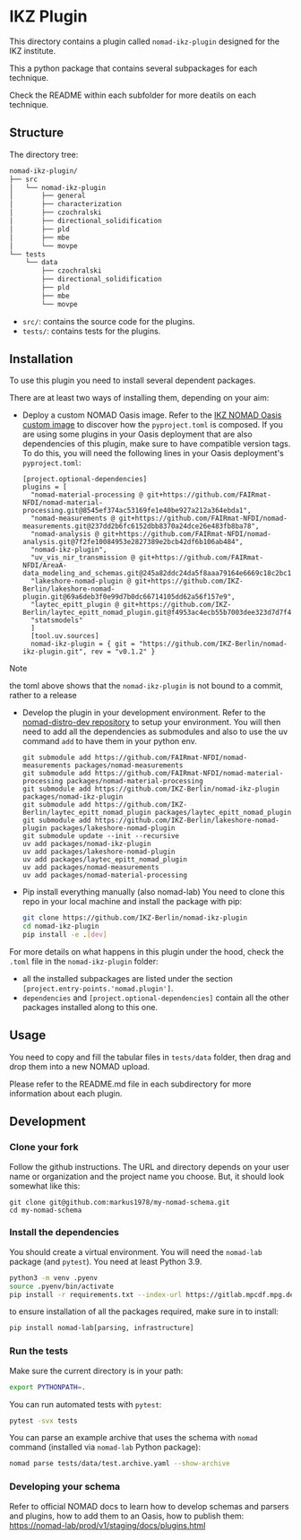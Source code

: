 # IKZ Plugin

This directory contains a plugin called `nomad-ikz-plugin` designed for the IKZ institute.

This a python package that contains several subpackages for each technique.

Check the README within each subfolder for more deatils on each technique.

## Structure

The directory tree:

```bash
nomad-ikz-plugin/
├── src
│   └── nomad-ikz-plugin
│       ├── general
│       ├── characterization
│       ├── czochralski
│       ├── directional_solidification
│       ├── pld
│       ├── mbe
│       └── movpe
└── tests
    └── data
        ├── czochralski
        ├── directional_solidification
        ├── pld
        ├── mbe
        └── movpe
```

- `src/`: contains the source code for the plugins.
- `tests/`: contains tests for the plugins.

## Installation

To use this plugin you need to install several dependent packages.

There are at least two ways of installing them, depending on your aim:

- Deploy a custom NOMAD Oasis image.
  Refer to the [IKZ NOMAD Oasis custom image](https://github.com/IKZ-Berlin/nomad-oasis-ikz/tree/main) to discover how the `pyproject.toml` is composed.
  If you are using some plugins in your Oasis deployment that are also dependencies of this plugin, make sure to have compatible version tags. To do this, you will need the following lines in your Oasis deployment's `pyproject.toml`:

  ```
  [project.optional-dependencies]
  plugins = [
    "nomad-material-processing @ git+https://github.com/FAIRmat-NFDI/nomad-material-processing.git@8545ef374ac53169fe1e40be927a212a364ebda1",
    "nomad-measurements @ git+https://github.com/FAIRmat-NFDI/nomad-measurements.git@237dd2b6fc6152dbb8370a24dce26e483fb8ba78",
    "nomad-analysis @ git+https://github.com/FAIRmat-NFDI/nomad-analysis.git@7f2fe10084953e2827389e2bcb42df6b106ab484",
    "nomad-ikz-plugin",
    "uv_vis_nir_transmission @ git+https://github.com/FAIRmat-NFDI/AreaA-data_modeling_and_schemas.git@245a82ddc24da5f8aaa79164e6669c18c2bc1572#subdirectory=transmission/transmission_plugin/uv_vis_nir_transmission_plugin",
    "lakeshore-nomad-plugin @ git+https://github.com/IKZ-Berlin/lakeshore-nomad-plugin.git@69a6deb3f0e99d7b0dc66714105dd62a56f157e9",
    "laytec_epitt_plugin @ git+https://github.com/IKZ-Berlin/laytec_epitt_nomad_plugin.git@f4953ac4ecb55b7003dee323d7d7f473e49ab4e3",
    "statsmodels" 
    ]
    [tool.uv.sources]
    nomad-ikz-plugin = { git = "https://github.com/IKZ-Berlin/nomad-ikz-plugin.git", rev = "v0.1.2" }
  ```
  
> [!NOTE]
> the toml above shows that the `nomad-ikz-plugin` is not bound to a commit, rather to a release

- Develop the plugin in your development environment.
  Refer to the [nomad-distro-dev repository](https://github.com/FAIRmat-NFDI/nomad-distro-dev) to setup your environment.
  You will then need to add all the dependencies as submodules and also to use the uv command `add` to have them in your python env.
  
  ```
  git submodule add https://github.com/FAIRmat-NFDI/nomad-measurements packages/nomad-measurements
  git submodule add https://github.com/FAIRmat-NFDI/nomad-material-processing packages/nomad-material-processing
  git submodule add https://github.com/IKZ-Berlin/nomad-ikz-plugin packages/nomad-ikz-plugin
  git submodule add https://github.com/IKZ-Berlin/laytec_epitt_nomad_plugin packages/laytec_epitt_nomad_plugin
  git submodule add https://github.com/IKZ-Berlin/lakeshore-nomad-plugin packages/lakeshore-nomad-plugin
  git submodule update --init --recursive
  uv add packages/nomad-ikz-plugin
  uv add packages/lakeshore-nomad-plugin
  uv add packages/laytec_epitt_nomad_plugin
  uv add packages/nomad-measurements
  uv add packages/nomad-material-processing 
  ```

- Pip install everything manually (also nomad-lab)
    You need to clone this repo in your local machine and install the package with pip:

    ```bash
    git clone https://github.com/IKZ-Berlin/nomad-ikz-plugin
    cd nomad-ikz-plugin
    pip install -e .[dev]
    ```

For more details on what happens in this plugin under the hood, check the `.toml` file in the `nomad-ikz-plugin` folder:

- all the installed subpackages are listed under the section `[project.entry-points.'nomad.plugin']`.
- `dependencies` and `[project.optional-dependencies]` contain all the other packages installed along to this one.

## Usage

You need to copy and fill the tabular files in `tests/data` folder, then drag and drop them into a new NOMAD upload.

Please refer to the README.md file in each subdirectory for more information about each plugin.

## Development

### Clone your fork

Follow the github instructions. The URL and directory depends on your user name or organization and the
project name you choose. But, it should look somewhat like this:

```
git clone git@github.com:markus1978/my-nomad-schema.git
cd my-nomad-schema
```

### Install the dependencies

You should create a virtual environment. You will need the `nomad-lab` package (and `pytest`).
You need at least Python 3.9.

```sh
python3 -m venv .pyenv
source .pyenv/bin/activate
pip install -r requirements.txt --index-url https://gitlab.mpcdf.mpg.de/api/v4/projects/2187/packages/pypi/simple
```

to ensure installation of all the packages required, make sure in to install:

```sh
pip install nomad-lab[parsing, infrastructure]
```

### Run the tests

Make sure the current directory is in your path:

```sh
export PYTHONPATH=.
```

You can run automated tests with `pytest`:

```sh
pytest -svx tests
```

You can parse an example archive that uses the schema with `nomad` command
(installed via `nomad-lab` Python package):

```sh
nomad parse tests/data/test.archive.yaml --show-archive
```

### Developing your schema

Refer to official NOMAD docs to learn how to develop schemas and parsers and plugins, how to add them to an Oasis, how to publish them: <https://nomad-lab/prod/v1/staging/docs/plugins.html>
